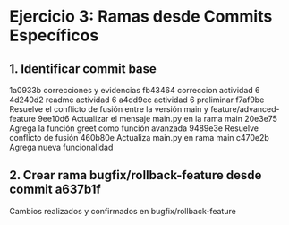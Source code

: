 # Ejercicio 3: Ramas desde Commits Específicos

## 1. Identificar commit base
1a0933b correcciones y evidencias
fb43464 correccion actividad 6
4d240d2 readme actividad 6
a4dd9ec actividad 6 preliminar
f7af9be Resuelve el conflicto de fusión entre la versión main y feature/advanced-feature
9ee10d6 Actualizar el mensaje main.py en la rama main
20e3e75 Agrega la función greet como función avanzada
9489e3e Resuelve conflicto de fusión
460b80e Actualiza main.py en rama main
c470e2b Agrega nueva funcionalidad

## 2. Crear rama bugfix/rollback-feature desde commit a637b1f
Cambios realizados y confirmados en bugfix/rollback-feature
